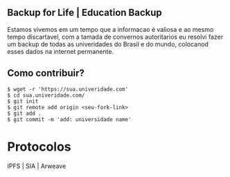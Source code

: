 ## Backup for Life | Education Backup

Estamos vivemos em um tempo que a informacao é valiosa e ao mesmo tempo discartavel, com a tamada de convernos autoritarios eu resolvi fazer um backup de todas as univeridades do Brasil e do mundo, colocanod esses dados na internet permanente.

## Como contribuir?
``` ## só abrir o console e seguir esses comandos
$ wget -r 'https://sua.univeridade.com' 
$ cd sua.univeridade.com/
$ git init 
$ git remote add origin <seu-fork-link>
$ git add .
$ git commit -m 'add: universidade name'
```


# Protocolos 
IPFS | SIA | Arweave
